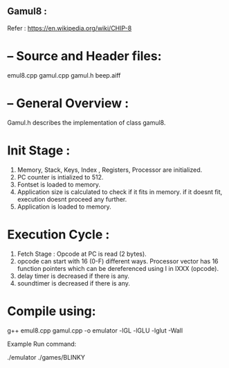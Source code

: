 ## Gamul8 : 
Refer : https://en.wikipedia.org/wiki/CHIP-8 


# – Source and Header files:
  emul8.cpp
  gamul.cpp
  gamul.h
  beep.aiff

# – General Overview :
  Gamul.h describes the implementation of class gamul8.

 
# Init Stage :
  1. Memory, Stack, Keys, Index , Registers, Processor are initialized.
  2. PC counter is intialized to 512. 
  3. Fontset is loaded to memory.
  4. Application size is calculated to check if it fits in memory. if it doesnt fit, execution doesnt proceed any further.
  5. Application is loaded to memory. 
  
# Execution Cycle : 
  1. Fetch Stage : Opcode at PC is read (2 bytes).
  2. opcode can start with 16 (0-F) different ways. Processor vector has 16 function pointers which can be dereferenced using I in IXXX (opcode).
  3. delay timer is decreased if there is any.
  4. soundtimer is decreased if there is any.


# Compile using:

g++ emul8.cpp gamul.cpp -o emulator -lGL -lGLU -lglut -Wall

Example Run command:

./emulator ./games/BLINKY

